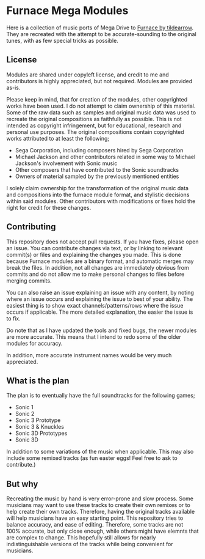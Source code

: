 # Furnace Mega Modules

Here is a collection of music ports of Mega Drive to [Furnace by tildearrow](https://github.com/tildearrow/furnace). They are recreated with the attempt to be accurate-sounding to the original tunes, with as few special tricks as possible.

## License

Modules are shared under copyleft license, and credit to me and contributors is highly appreciated, but not required. Modules are provided as-is.

Please keep in mind, that for creation of the modules, other copyrighted works have been used. I do not attempt to claim ownership of this material. Some of the raw data such as samples and original music data was used to recreate the original compositions as faithfully as possible. This is not intended as copyright infringement, but for educational, research and personal use purposes. The original compositions contain copyrighted works attributed to at least the following;

- Sega Corporation, including composers hired by Sega Corporation
- Michael Jackson and other contributors related in some way to Michael Jackson's involvement with Sonic music
- Other composers that have contributed to the Sonic soundtracks
- Owners of material sampled by the previously mentioned entities

I solely claim ownership for the transformation of the original music data and compositions into the furnace module format, and stylistic decisions within said modules. Other contributors with modifications or fixes hold the right for credit for these changes.

## Contributing

This repository does not accept pull requests. If you have fixes, please open an issue. You can contribute changes via text, or by linking to relevant commit(s) or files and explaining the changes you made. This is done because Furnace modules are a binary format, and automatic merges may break the files. In addition, not all changes are immediately obvious from commits and do not allow me to make personal changes to files before merging commits.

You can also raise an issue explaining an issue with any content, by noting where an issue occurs and explaining the issue to best of your ability. The easiest thing is to show exact channels/patterns/rows where the issue occurs if applicable. The more detailed explanation, the easier the issue is to fix.

Do note that as I have updated the tools and fixed bugs, the newer modules are more accurate. This means that I intend to redo some of the older modules for accuracy.

In addition, more accurate instrument names would be very much appreciated.

## What is the plan

The plan is to eventually have the full soundtracks for the following games;

- Sonic 1
- Sonic 2
- Sonic 3 Prototype
- Sonic 3 & Knuckles
- Sonic 3D Prototypes
- Sonic 3D

In addition to some variations of the music when applicable. This may also include some remixed tracks (as fun easter eggs! Feel free to ask to contribute.)

## But why

Recreating the music by hand is very error-prone and slow process. Some musicians may want to use these tracks to create their own remixes or to help create their own tracks. Therefore, having the original tracks available will help musicians have an easy starting point. This repository tries to balance accuracy, and ease of editing. Therefore, some tracks are not 100% accurate, but only close enough, while others might have elemnts that are complex to change. This hopefully still allows for nearly indistinguishable versions of the tracks while being convenient for musicians.
